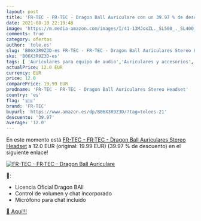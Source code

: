 ```yaml
---
layout: post
title: 'FR-TEC - FR·TEC - Dragon Ball Auriculare con un 39.97 % de descuento'
date: 2021-08-10 22:19:48
image: 'https://m.media-amazon.com/images/I/41-13MJoxZL._SL500_._SL400_.jpg'
comments: true
category: ofertas
author: 'tole.es'
slug: 'B06X3R9Z3D-es FR-TEC - FR·TEC - Dragon Ball Auriculares Stereo Headset'
sku: 'B06X3R9Z3D-es'
tags: [ 'Auriculares para equipo de audio','Auriculares y accesorios','Electrónica','auriculares','fr-tec', ]
actualPrice: 12.0 EUR
currency: EUR
price: 12.0
comparePrice: 19.99 EUR
prodname: 'FR-TEC - FR·TEC - Dragon Ball Auriculares Stereo Headset'
country: 'es'
flag: '🇪🇸'
brand: 'FR-TEC'
buyurl: 'https://www.amazon.es/dp/B06X3R9Z3D/?tag=tolees-21'
descuento: '39.97'
average: '12.0'
---
```


En este momento está [FR-TEC - FR·TEC - Dragon Ball Auriculares Stereo Headset](https://www.amazon.es/dp/B06X3R9Z3D/?tag=tolees-21) a 12.0 EUR (original: 19.99 EUR) (39.97 %  de descuento) en el siguiente enlace!

[![FR-TEC - FR·TEC - Dragon Ball Auriculare](https://m.media-amazon.com/images/I/41-13MJoxZL._SL500_._SL400_.jpg)](https://www.amazon.es/dp/B06X3R9Z3D/?tag=tolees-21)

🔎:

- Licencia Oficial Dragon BAll
- Control de volumen y chat incorporado
- Micrófono para chat incluido

[🛒 Aquí!!!](https://www.amazon.es/dp/B06X3R9Z3D/?tag=tolees-21)
